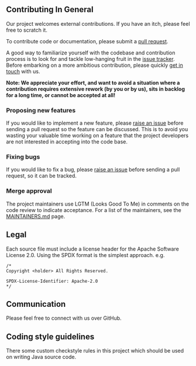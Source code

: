 ## Contributing In General
Our project welcomes external contributions. If you have an itch, please feel
free to scratch it.

To contribute code or documentation, please submit a [pull request](https://github.com/IBM/magkit-test/pulls).

A good way to familiarize yourself with the codebase and contribution process is
to look for and tackle low-hanging fruit in the [issue tracker](https://github.com/IBM/magkit-test/issues).
Before embarking on a more ambitious contribution, please quickly [get in touch](#communication) with us.

**Note: We appreciate your effort, and want to avoid a situation where a contribution
requires extensive rework (by you or by us), sits in backlog for a long time, or
cannot be accepted at all!**

### Proposing new features

If you would like to implement a new feature, please [raise an issue](https://github.com/IBM/magkit-test/issues)
before sending a pull request so the feature can be discussed. This is to avoid
you wasting your valuable time working on a feature that the project developers
are not interested in accepting into the code base.

### Fixing bugs

If you would like to fix a bug, please [raise an issue](https://github.com/IBM/magkit-test/issues) before sending a
pull request, so it can be tracked.

### Merge approval

The project maintainers use LGTM (Looks Good To Me) in comments on the code
review to indicate acceptance.
For a list of the maintainers, see the [MAINTAINERS.md](MAINTAINERS.md) page.

## Legal

Each source file must include a license header for the Apache
Software License 2.0. Using the SPDX format is the simplest approach.
e.g.

```
/*
Copyright <holder> All Rights Reserved.

SPDX-License-Identifier: Apache-2.0
*/
```

## Communication
Please feel free to connect with us over GitHub.

## Coding style guidelines
There some custom checkstyle rules in this project which should be used on writing Java source code.
